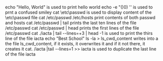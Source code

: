
echo "Hello, World" is used to print hello world
echo -e "()0) '\' is used to prnt a confused smiley
cat \etc\passwd is used to display content of the \etc\passwd file
cat /etc/passwd /etc/hosts print contents of both passwd and hosts
cat /etc/passwd | tail prints the last ten lines of the file /etc/passwd
cat /etc/passwd | head prints the first lines of the file /etc/passwd
cat ./iacta | tail --lines=+3 | head -1 is used to print the thirs line of the file iacta
echo "Best School"
ls -la > ls_cwd_content writes into a the file ls_cwd_content, if it exists, it overwrites it and if it not there, it creates it
cat. /iacta |tail --lines=1 >> iacta is used to duplicate the last line of the file iacta

